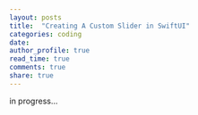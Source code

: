 ```yaml
---
layout: posts
title:  "Creating A Custom Slider in SwiftUI"
categories: coding
date:
author_profile: true
read_time: true
comments: true
share: true
---
```


in progress...
